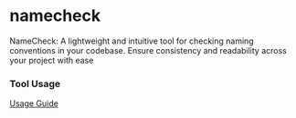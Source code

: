 # namecheck

NameCheck: A lightweight and intuitive tool for checking naming conventions in your codebase. Ensure consistency and readability across your project with ease

### Tool Usage

[Usage Guide](./CLI//Readme.md)
